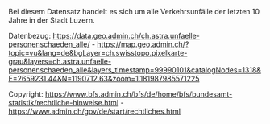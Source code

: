 Bei diesem Datensatz handelt es sich um alle Verkehrsunfälle der letzten 10 Jahre in der Stadt Luzern.

Datenbezug: 
https://data.geo.admin.ch/ch.astra.unfaelle-personenschaeden_alle/ - 
https://map.geo.admin.ch/?topic=vu&lang=de&bgLayer=ch.swisstopo.pixelkarte-grau&layers=ch.astra.unfaelle-personenschaeden_alle&layers_timestamp=99990101&catalogNodes=1318&E=2659231.44&N=1190712.63&zoom=1.181987985571225

Copyright: 
https://www.bfs.admin.ch/bfs/de/home/bfs/bundesamt-statistik/rechtliche-hinweise.html - 
https://www.admin.ch/gov/de/start/rechtliches.html

